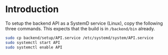 # Introduction

To setup the backend API as a SystemD service (Linux), copy the following three commands. This expects that the build is in `/backend/bin` already.

```bash
sudo cp backend/setup/API.service /etc/systemd/system/API.service
sudo systemctl start API
sudo systemctl enable API
```
